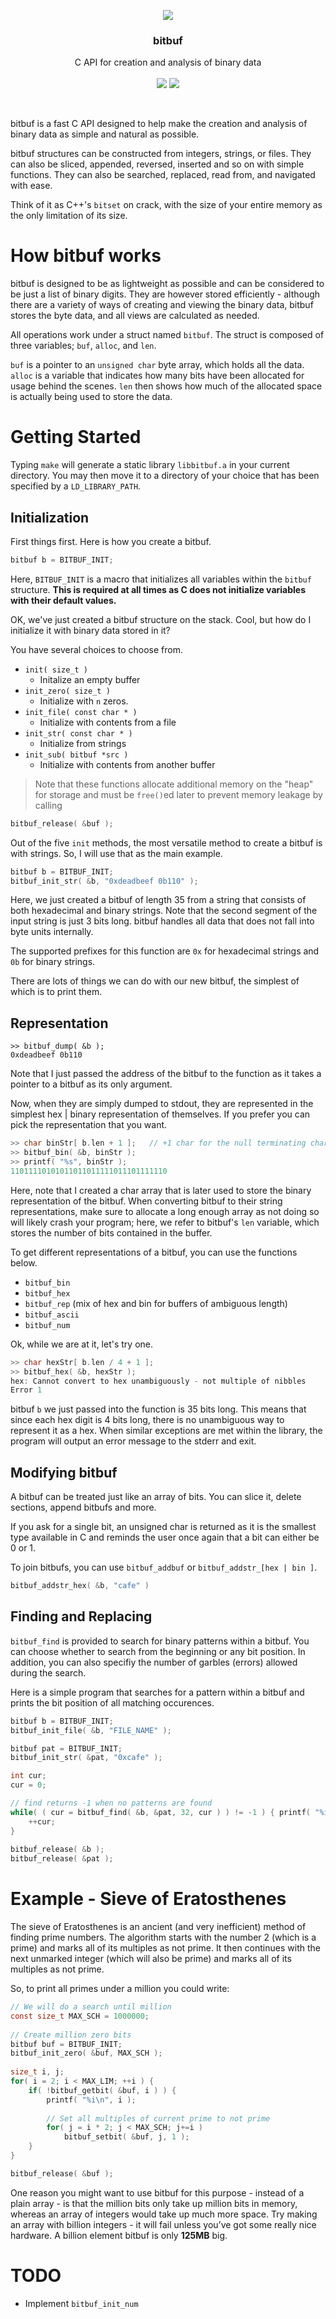 <p align="center">
    <img src="./bitbuf_logo.gif">

  <h3 align="center">bitbuf</h3>


<p align="center">
    C API for creation and analysis of binary data
    <br>
    <br>
    <img src="https://travis-ci.org/mkchoi212/bitbuf.svg?branch=master">
    <a href="https://codecov.io/gh/mkchoi212/bitbuf"><img src="https://codecov.io/gh/mkchoi212/bitbuf/branch/master/graph/badge.svg"></a>
  </p>
</p>
<br>

bitbuf is a fast C API designed to help make the creation and analysis of binary data as simple and natural as possible.

bitbuf structures can be constructed from integers, strings, or files.
They can also be sliced, appended, reversed, inserted and so on with simple functions.
They can also be searched, replaced, read from, and navigated with ease.

Think of it as C++'s `bitset` on crack, with the size of your entire memory as the only limitation of its size.

# How bitbuf works

bitbuf is designed to be as lightweight as possible and can be considered to be just a list of binary digits. They are however stored efficiently - although there are a variety of ways of creating and viewing the binary data, bitbuf stores the byte data, and all views are calculated as needed.

All operations work under a struct named `bitbuf`. The struct is composed of three variables; `buf`, `alloc`, and `len`.

`buf` is a pointer to an `unsigned char` byte array, which holds all the data. 
`alloc` is a variable that indicates how many bits have been allocated for usage behind the scenes.
`len` then shows how much of the allocated space is actually being used to store the data.

# Getting Started
Typing `make` will generate a static library `libbitbuf.a` in your current directory. You may then move it to a directory of your choice that has been specified by a `LD_LIBRARY_PATH`.

## Initialization
First things first. Here is how you create a bitbuf.

```c
bitbuf b = BITBUF_INIT;
```

Here, `BITBUF_INIT` is a macro that initializes all variables within the `bitbuf` structure.
**This is required at all times as C does not initialize variables with their default values.**

OK, we've just created a bitbuf structure on the stack. Cool, but how do I initialize it with binary data stored in it?

You have several choices to choose from.

- `init( size_t )` 
    - Initalize an empty buffer
- `init_zero( size_t )` 
    - Initialize with `n` zeros.
- `init_file( const char * )`
    - Initialize with contents from a file
- `init_str( const char * )`
    - Initialize from strings
- `init_sub( bitbuf *src )`
    - Initialize with contents from another buffer

> Note that these functions allocate additional memory on the "heap" for storage and must be `free()`ed later to prevent memory leakage by calling

```c
bitbuf_release( &buf );
```

Out of the five `init` methods, the most versatile method to create a bitbuf is with strings. So, I will use that as the main example.

```c
bitbuf b = BITBUF_INIT;
bitbuf_init_str( &b, "0xdeadbeef 0b110" );
```
Here, we just created a bitbuf of length 35 from a string that consists of both hexadecimal and binary strings. Note that the second segment of the input string is just 3 bits long. bitbuf handles all data that does not fall into byte units internally.

The supported prefixes for this function are `0x` for hexadecimal strings and `0b` for binary strings. 

There are lots of things we can do with our new bitbuf, the simplest of which is to print them.

## Representation
```
>> bitbuf_dump( &b );
0xdeadbeef 0b110
```

Note that I just passed the address of the bitbuf to the function as it takes a pointer to a bitbuf as its only argument.

Now, when they are simply dumped to stdout, they are represented in the simplest hex | binary representation of themselves. If you prefer you can pick the representation that you want.

```c
>> char binStr[ b.len + 1 ];   // +1 char for the null terminating character
>> bitbuf_bin( &b, binStr );
>> printf( "%s", binStr ); 
11011110101011011011111011101111110
```

Here, note that I created a char array that is later used to store the binary representation of the bitbuf. When converting bitbuf to their string representations, make sure to allocate a long enough array as not doing so will likely crash your program; here, we refer to bitbuf's `len` variable, which stores the number of bits contained in the buffer.

To get different representations of a bitbuf, you can use the functions below.

- `bitbuf_bin`
- `bitbuf_hex`
- `bitbuf_rep` (mix of hex and bin for buffers of ambiguous length)
- `bitbuf_ascii`
- `bitbuf_num`

Ok, while we are at it, let's try one.

```c
>> char hexStr[ b.len / 4 + 1 ];
>> bitbuf_hex( &b, hexStr );
hex: Cannot convert to hex unambiguously - not multiple of nibbles
Error 1
```

bitbuf `b` we just passed into the function is 35 bits long.
This means that since each hex digit is 4 bits long, there is no unambiguous way to represent it as a hex.
When similar exceptions are met within the library, the program will output an error message to the stderr and exit.

## Modifying bitbuf
A bitbuf can be treated just like an array of bits. You can slice it, delete sections, append bitbufs and more.

If you ask for a single bit, an unsigned char is returned as it is the smallest type available in C and reminds the user once again that a bit can either be 0 or 1.

To join bitbufs, you can use `bitbuf_addbuf` or `bitbuf_addstr_[hex | bin ]`.

```c
bitbuf_addstr_hex( &b, "cafe" )
```

## Finding and Replacing
`bitbuf_find` is provided to search for binary patterns within a bitbuf. You can choose whether to search from the beginning or any bit position.
In addition, you can also specifiy the number of garbles (errors) allowed during the search.

Here is a simple program that searches for a pattern within a bitbuf and prints the bit position of all matching occurences.

```c
bitbuf b = BITBUF_INIT;
bitbuf_init_file( &b, "FILE_NAME" );

bitbuf pat = BITBUF_INIT;
bitbuf_init_str( &pat, "0xcafe" );

int cur;
cur = 0;

// find returns -1 when no patterns are found
while( ( cur = bitbuf_find( &b, &pat, 32, cur ) ) != -1 ) {	printf( "%i\n", cur );
    ++cur;
}
    
bitbuf_release( &b );
bitbuf_release( &pat );
```

# Example - Sieve of Eratosthenes
The sieve of Eratosthenes is an ancient (and very inefficient) method of finding prime numbers. The algorithm starts with the number 2 (which is a prime) and marks all of its multiples as not prime. It then continues with the next unmarked integer (which will also be prime) and marks all of its multiples as not prime.

So, to print all primes under a million you could write:

```c
// We will do a search until million
const size_t MAX_SCH = 1000000; 
              
// Create million zero bits
bitbuf buf = BITBUF_INIT;
bitbuf_init_zero( &buf, MAX_SCH );    
        
size_t i, j;
for( i = 2; i < MAX_LIM; ++i ) {
    if( !bitbuf_getbit( &buf, i ) ) {
        printf( "%i\n", i );
        
        // Set all multiples of current prime to not prime
        for( j = i * 2; j < MAX_SCH; j+=i ) 
            bitbuf_setbit( &buf, j, 1 );    
    }
}

bitbuf_release( &buf );
```

One reason you might want to use bitbuf for this purpose - instead of a plain array - is that the million bits only take up million bits in memory, whereas an array of integers would take up much more space. Try making an array with billion integers - it will fail unless you’ve got some really nice hardware. A billion element bitbuf is only **125MB** big.

# TODO
- Implement `bitbuf_init_num`
